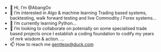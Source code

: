 - 👋 Hi, I’m @AbangOx
- 👀 I’m interested in Algo & machine learning Trading based systems, backtesting, walk forward testing and live Commodity / Forex systems...
- 🌱 I’m currently learning Python...
- 💞️ I’m looking to collaborate on potenially on some specialised trade based projects once I establish a coding foundation to codify my years of mrk wisdom & action.  ...
- 📫 How to reach me gentleox@duck.com

<!---
AbangOx/AbangOx is a ✨ special ✨ repository because its `README.md` (this file) appears on your GitHub profile.
You can click the Preview link to take a look at your changes.
--->

